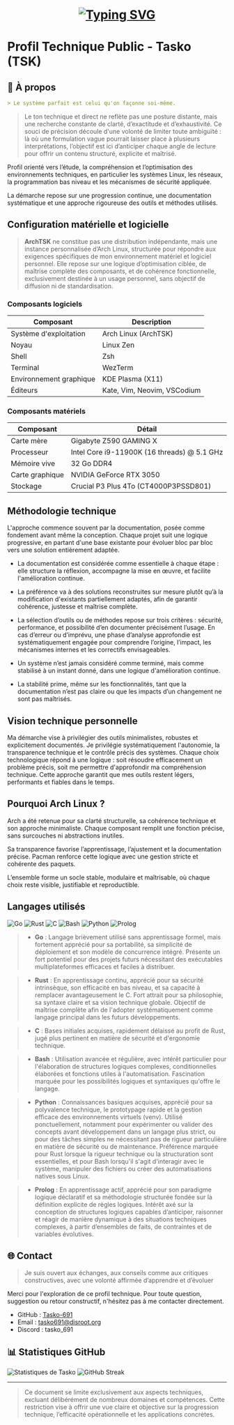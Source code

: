 <h1 align="center">
  <a href="https://git.io/typing-svg"><img src="https://readme-typing-svg.demolab.com?font=Fira+Code&pause=1000&color=F70000&center=true&vCenter=true&width=435&lines=Hi%2C+I'm+Tasko" alt="Typing SVG" /></a>
</h1>

# Profil Technique Public - Tasko (TSK)


## 📝 À propos

```markdown
> Le système parfait est celui qu'on façonne soi-même.
```
> Le ton technique et direct ne reflète pas une posture distante, mais une recherche constante de clarté, d’exactitude et d’exhaustivité. Ce souci de précision découle d'une volonté de limiter toute ambiguïté : là où une formulation vague pourrait laisser place à plusieurs interprétations, l’objectif est ici d’anticiper chaque angle de lecture pour offrir un contenu structuré, explicite et maîtrisé.

Profil orienté vers l’étude, la compréhension et l’optimisation des environnements techniques, en particulier les systèmes Linux, les réseaux, la programmation bas niveau et les mécanismes de sécurité appliquée. 

La démarche repose sur une progression continue, une documentation systématique et une approche rigoureuse des outils et méthodes utilisés.

## Configuration matérielle et logicielle

> **ArchTSK** ne constitue pas une distribution indépendante, mais une instance personnalisée d’Arch Linux, structurée pour répondre aux exigences spécifiques de mon environnement matériel et logiciel personnel. Elle repose sur une logique d’optimisation ciblée, de maîtrise complète des composants, et de cohérence fonctionnelle, exclusivement destinée à un usage personnel, sans objectif de diffusion ni de standardisation.

### Composants logiciels

| Composant              | Description                              |
|------------------------|------------------------------------------|
| Système d'exploitation | Arch Linux (ArchTSK)                     |
| Noyau                  | Linux Zen                                |
| Shell                  | Zsh                                      |
| Terminal               | WezTerm                                  |
| Environnement graphique| KDE Plasma (X11)                         |
| Éditeurs               | Kate, Vim, Neovim, VSCodium              |

### Composants matériels

| Composant        | Détail                                     |
|------------------|--------------------------------------------|
| Carte mère       | Gigabyte Z590 GAMING X                     |
| Processeur       | Intel Core i9-11900K (16 threads) @ 5.1 GHz|
| Mémoire vive     | 32 Go DDR4                                 |
| Carte graphique  | NVIDIA GeForce RTX 3050                    |
| Stockage         | Crucial P3 Plus 4To (CT4000P3PSSD801)      |


## Méthodologie technique

L'approche commence souvent par la documentation, posée comme fondement avant même la conception. Chaque projet suit une logique progressive, en partant d'une base existante pour évoluer bloc par bloc vers une solution entièrement adaptée.

- La documentation est considérée comme essentielle à chaque étape : elle structure la réflexion, accompagne la mise en œuvre, et facilite l'amélioration continue.

- La préférence va à des solutions reconstruites sur mesure plutôt qu’à la modification d'existants partiellement adaptés, afin de garantir cohérence, justesse et maîtrise complète.

- La sélection d’outils ou de méthodes repose sur trois critères : sécurité, performance, et possibilité d’en documenter précisément l’usage. En cas d’erreur ou d’imprévu, une phase d’analyse approfondie est systématiquement engagée pour comprendre l’origine, l’impact, les mécanismes internes et les correctifs envisageables.

- Un système n’est jamais considéré comme terminé, mais comme stabilisé à un instant donné, dans une logique d'amélioration continue.

- La stabilité prime, même sur les fonctionnalités, tant que la documentation n’est pas claire ou que les impacts d’un changement ne sont pas maîtrisés.

## Vision technique personnelle

Ma démarche vise à privilégier des outils minimalistes, robustes et explicitement documentés. Je privilégie systématiquement l'autonomie, la transparence technique et le contrôle précis des systèmes. Chaque choix technologique répond à une logique : soit résoudre efficacement un problème précis, soit me permettre d'approfondir ma compréhension technique. Cette approche garantit que mes outils restent légers, performants et fiables dans le temps.

## Pourquoi Arch Linux ?

Arch a été retenue pour sa clarté structurelle, sa cohérence technique et son approche minimaliste. Chaque composant remplit une fonction précise, sans surcouches ni abstractions inutiles.

Sa transparence favorise l’apprentissage, l’ajustement et la documentation précise. Pacman renforce cette logique avec une gestion stricte et cohérente des paquets.

L’ensemble forme un socle stable, modulaire et maîtrisable, où chaque choix reste visible, justifiable et reproductible.

## Langages utilisés

![Go](https://img.shields.io/badge/Go-00ADD8?style=for-the-badge&logo=go&logoColor=white)
![Rust](https://img.shields.io/badge/Rust-000000?style=for-the-badge&logo=rust&logoColor=white)
![C](https://img.shields.io/badge/C-A8B9CC?style=for-the-badge&logo=c&logoColor=white)
![Bash](https://img.shields.io/badge/Bash-4EAA25?style=for-the-badge&logo=gnu-bash&logoColor=white)
![Python](https://img.shields.io/badge/Python-3776AB?style=for-the-badge&logo=python&logoColor=white)
![Prolog](https://img.shields.io/badge/Prolog-D90429?style=for-the-badge&logoColor=white)

>- **Go** : Langage brièvement utilisé sans apprentissage formel, mais fortement apprécié pour sa portabilité, sa simplicité de déploiement et son modèle de concurrence intégré. Présente un fort potentiel pour des projets futurs nécessitant des exécutables multiplateformes efficaces et faciles à distribuer.

>- **Rust** : En apprentissage continu, apprécié pour sa sécurité intrinsèque, son efficacité en bas niveau, et sa capacité à remplacer avantageusement le C. Fort attrait pour sa philosophie, sa syntaxe claire et sa vision technique globale. Objectif de maîtrise complète afin de l'adopter systématiquement comme langage principal dans les futurs développements.

>- **C** : Bases initiales acquises, rapidement délaissé au profit de Rust, jugé plus pertinent en matière de sécurité et d'ergonomie technique.

>- **Bash** : Utilisation avancée et régulière, avec intérêt particulier pour l'élaboration de structures logiques complexes, conditionnelles élaborées et fonctions utiles à l'automatisation. Fascination marquée pour les possibilités logiques et syntaxiques qu'offre le langage.

>- **Python** : Connaissances basiques acquises, apprécié pour sa polyvalence technique, le prototypage rapide et la gestion efficace des environnements virtuels (venv). Utilisé ponctuellement, notamment pour expérimenter ou valider des concepts avant développement dans un langage plus strict, ou pour des tâches simples ne nécessitant pas de rigueur particulière en matière de sécurité ou de maintenance. Préférence marquée pour Rust lorsque la rigueur technique ou la structuration sont essentielles, et pour Bash lorsqu'il s'agit d'interagir avec le système, manipuler des fichiers ou créer des automatisations natives sous Linux.

>- **Prolog** : En apprentissage actif, apprécié pour son paradigme logique déclaratif et sa méthodologie structurée fondée sur la définition explicite de règles logiques. Intérêt axé sur la conception de structures logiques capables d’anticiper, raisonner et réagir de manière dynamique à des situations techniques complexes, à partir d’ensembles de faits, de contraintes et de variables évolutives.

## 🌐 Contact

> Je suis ouvert aux échanges, aux conseils comme aux critiques constructives, avec une volonté affirmée d’apprendre et d’évoluer

Merci pour l'exploration de ce profil technique. Pour toute question, suggestion ou retour constructif, n'hésitez pas à me contacter directement.


- GitHub : [Tasko-691](https://github.com/Tasko-691)
- Email : [tasko691@disroot.org](mailto:tasko691@disroot.org)
- Discord : tasko_691

## 📊 Statistiques GitHub

![Statistiques de Tasko](https://github-readme-stats.vercel.app/api?username=Tasko-691&show_icons=true&theme=shadow_red&include_all_commits=true)
![GitHub Streak](https://github-readme-streak-stats.herokuapp.com/?user=Tasko-691&theme=shadow_red&include_all_commits=true)

---

> Ce document se limite exclusivement aux aspects techniques, excluant délibérément de nombreux domaines et compétences. Cette restriction vise à offrir une vue claire et objective sur la progression technique, l’efficacité opérationnelle et les applications concrètes.